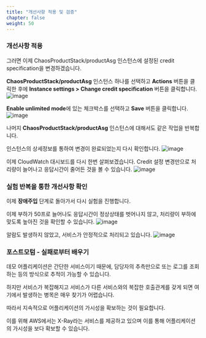 ```yaml
---
title: "개선사항 적용 및 검증"
chapter: false
weight: 50
---
```


### 개선사항 적용

그러면 이제 ChaosProductStack/productAsg 인스턴스에 설정된 credit specification을 변경하겠습니다.

**ChaosProductStack/productAsg** 인스턴스 하나를 선택하고 **Actions** 버튼을 클릭한 후에 **Instance settings > Change credit specification** 버튼을 클릭합니다.
![image](/images/20_ec2/experiment04_11.png)

**Enable unlimited mode**에 있는 체크박스를 선택하고 **Save** 버튼을 클릭합니다.
![image](/images/20_ec2/experiment04_12.png)

나머지 **ChaosProductStack/productAsg** 인스턴스에 대해서도 같은 작업을 반복합니다.

인스턴스의 상세정보를 통하여 변경이 완료되었는지 다시 확인합니다.
![image](/images/20_ec2/experiment04_13.png)

이제 CloudWatch 대시보드를 다시 한번 살펴보겠습니다. Credit 설정 변경만으로 처리량이 늘어나고 응답시간이 줄어든 것을 볼 수 있습니다.
![image](/images/20_ec2/experiment04_14.png)

### 실험 반복을 통한 개선사항 확인
이제 **장애주입** 단계로 돌아가서 다시 실험을 진행합니다.

이제 부하가 50프로 늘어나도 응답시간이 정상상태를 벗어나지 않고, 처리량이 부하에 맞도록 높아진 것을 확인할 수 있습니다.
![image](/images/20_ec2/experiment04_15.png)

알람도 발생하지 않았고, 서비스가 안정적으로 처리되고 있습니다.
![image](/images/20_ec2/experiment04_16.png)

### 포스트모텀 - 실패로부터 배우기

데모 어플리케이션은 간단한 서비스이기 때문에, 담당자의 추측만으로 또는 로그를 조회하는 등의 방식으로 추적이 가능할 수 있습니다.

하지만 서비스가 복잡해지고 서비스가 다른 서비스와의 복잡한 호출관계를 갖게 되면 여기에서 발생하는 병목은 매우 찾기가 어렵습니다.

따라서 지속적으로 어플리케이션의 가시성을 확보하는 것이 필요합니다.

이를 위해 AWS에서는 X-Ray라는 서비스를 제공하고 있으며 이를 통해 어플리케이션의 가시성을 보다 확보할 수 있습니다.